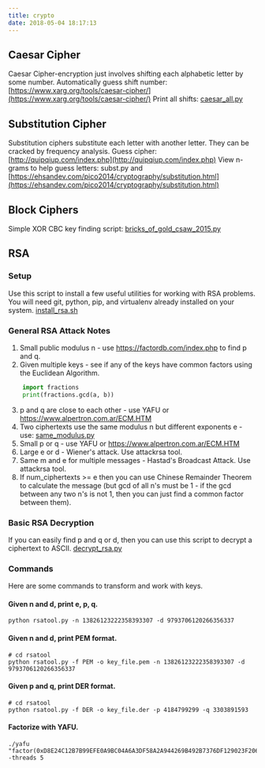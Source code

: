 ```yaml
---
title: crypto
date: 2018-05-04 18:17:13
---
```


## Caesar Cipher
Caesar Cipher-encryption just involves shifting each alphabetic letter by some number.
Automatically guess shift number: [https://www.xarg.org/tools/caesar-cipher/](https://www.xarg.org/tools/caesar-cipher/)
Print all shifts: [caesar_all.py](scripts/caesar_all.py)

## Substitution Cipher
Substitution ciphers substitute each letter with another letter. They can be cracked by frequency analysis.
Guess cipher: [http://quipqiup.com/index.php](http://quipqiup.com/index.php)
View n-grams to help guess letters: subst.py and [https://ehsandev.com/pico2014/cryptography/substitution.html](https://ehsandev.com/pico2014/cryptography/substitution.html)

## Block Ciphers
Simple XOR CBC key finding script: [bricks_of_gold_csaw_2015.py](scripts/bricks_of_gold_csaw_2015.py)

## RSA

### Setup
Use this script to install a few useful utilities for working with RSA problems. You will need git, python, pip, and virtualenv already installed on your system.
[install_rsa.sh](scripts/install_rsa.sh)

### General RSA Attack Notes

1. Small public modulus n - use https://factordb.com/index.php to find p and q.
2. Given multiple keys - see if any of the keys have common factors using the Euclidean Algorithm.

```python
    import fractions
    print(fractions.gcd(a, b))
```

3. p and q are close to each other - use YAFU or https://www.alpertron.com.ar/ECM.HTM
4. Two ciphertexts use the same modulus n but different exponents e - use: [same_modulus.py](scripts/same_modulus.py)
5. Small p or q - use YAFU or https://www.alpertron.com.ar/ECM.HTM
6. Large e or d - Wiener's attack. Use attackrsa tool.
7. Same m and e for multiple messages - Hastad's Broadcast Attack. Use attackrsa tool.
8. If num_ciphertexts >= e then you can use Chinese Remainder Theorem to calculate the message (but gcd of all n's must be 1 - if the gcd between any two n's is not 1, then you can just find a common factor between them).

### Basic RSA Decryption
If you can easily find p and q or d, then you can use this script to decrypt a ciphertext to ASCII.
[decrypt_rsa.py](scripts/decrypt_rsa.py)

### Commands
Here are some commands to transform and work with keys.

#### Given n and d, print e, p, q.
```
python rsatool.py -n 13826123222358393307 -d 9793706120266356337
```

#### Given n and d, print PEM format.
```
# cd rsatool
python rsatool.py -f PEM -o key_file.pem -n 13826123222358393307 -d 9793706120266356337
```

#### Given p and q, print DER format.
```
# cd rsatool
python rsatool.py -f DER -o key_file.der -p 4184799299 -q 3303891593
```

#### Factorize with YAFU.
```
./yafu "factor(0xD8E24C12B7B99EFE0A9BC04A6A3DF58A2A944269B492B7376DF129023F2061B9)" -threads 5
```
